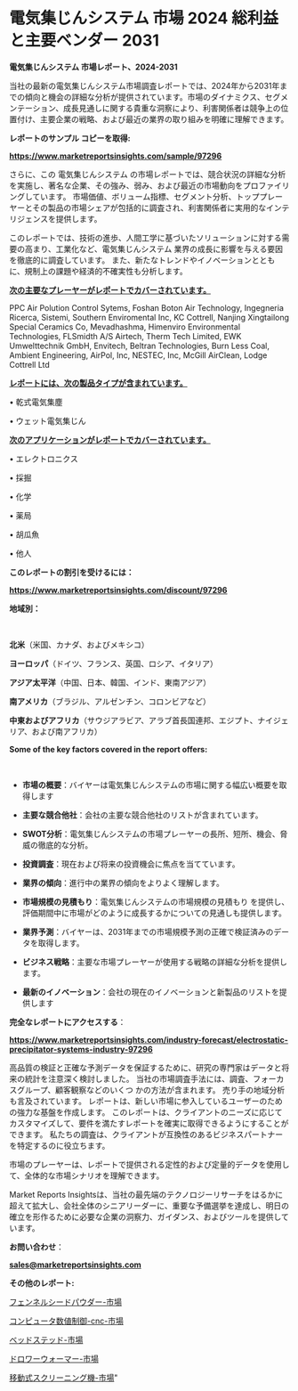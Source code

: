 # 電気集じんシステム 市場 2024 総利益と主要ベンダー 2031

<strong>電気集じんシステム 市場レポート、2024-2031</strong>

当社の最新の電気集じんシステム市場調査レポートでは、2024年から2031年までの傾向と機会の詳細な分析が提供されています。市場のダイナミクス、セグメンテーション、成長見通しに関する貴重な洞察により、利害関係者は競争上の位置付け、主要企業の戦略、および最近の業界の取り組みを明確に理解できます。



<strong>レポートのサンプル コピーを取得:</strong> <a href=https://www.marketreportsinsights.com/sample/97296>

<strong><u>https://www.marketreportsinsights.com/sample/97296</u></strong></a>

さらに、この 電気集じんシステム の市場レポートでは、競合状況の詳細な分析を実施し、著名な企業、その強み、弱み、および最近の市場動向をプロファイリングしています。 市場価値、ボリューム指標、セグメント分析、トッププレーヤーとその製品の市場シェアが包括的に調査され、利害関係者に実用的なインテリジェンスを提供します。

このレポートでは、技術の進歩、人間工学に基づいたソリューションに対する需要の高まり、工業化など、電気集じんシステム 業界の成長に影響を与える要因を徹底的に調査しています。 また、新たなトレンドやイノベーションとともに、規制上の課題や経済的不確実性も分析します。



<strong><u>次の主要なプレーヤーがレポートでカバーされています。</u></strong>

PPC Air Polution Control Sytems, Foshan Boton Air Technology, Ingegneria Ricerca, Sistemi, Southern Enviromental Inc, KC Cottrell, Nanjing Xingtailong Special Ceramics Co, Mevadhashma, Himenviro Environmental Technologies, FLSmidth A/S Airtech, Therm Tech Limited, EWK Umwelttechnik GmbH, Envitech, Beltran Technologies, Burn Less Coal, Ambient Engineering, AirPol, Inc, NESTEC, Inc, McGill AirClean, Lodge Cottrell Ltd



<strong><u><b>レポートには、次の製品タイプが含まれています。</b></u></strong>

• 乾式電気集塵

• ウェット電気集じん



<strong><u><b>次のアプリケーションがレポートでカバーされています。</b></u></strong>

• エレクトロニクス

• 採掘

• 化学

• 薬局

• 胡瓜魚

• 他人



<strong><b>このレポートの割引を受けるには：</b></strong>

<a href=https://www.marketreportsinsights.com/discount/97296>

<strong><u>https://www.marketreportsinsights.com/discount/97296</u></strong></a>



<strong>地域別：</strong>

<strong> </strong>



<strong>北米</strong>（米国、カナダ、およびメキシコ）



<strong>ヨーロッパ</strong>（ドイツ、フランス、英国、ロシア、イタリア）



<strong>アジア太平洋</strong>（中国、日本、韓国、インド、東南アジア）



<strong>南アメリカ</strong>（ブラジル、アルゼンチン、コロンビアなど）



<strong>中東およびアフリカ</strong>（サウジアラビア、アラブ首長国連邦、エジプト、ナイジェリア、および南アフリカ）



<strong>Some of the key factors covered in the report offers:</strong>

<strong> </strong>
<ul>
  <li>

<strong>市場の概要</strong>：バイヤーは電気集じんシステムの市場に関する幅広い概要を取得します</li>
  <li>

<strong>主要な競合他社</strong>：会社の主要な競合他社のリストが含まれています。</li>
  <li>

<strong>SWOT分析</strong>：電気集じんシステムの市場プレーヤーの長所、短所、機会、脅威の徹底的な分析。</li>
  <li>

<strong>投資調査</strong>：現在および将来の投資機会に焦点を当てています。</li>
  <li>

<strong>業界の傾向</strong>：進行中の業界の傾向をよりよく理解します。</li>
  <li>

<strong>市場規模の見積もり</strong>：電気集じんシステムの市場規模の見積もり を提供し、評価期間中に市場がどのように成長するかについての見通しも提供します。</li>
  <li>

<strong>業界予測</strong>：バイヤーは、2031年までの市場規模予測の正確で検証済みのデータを取得します。</li>
  <li>

<strong>ビジネス戦略</strong>：主要な市場プレーヤーが使用する戦略の詳細な分析を提供します。</li>
  <li>

<strong>最新のイノベーション</strong>：会社の現在のイノベーションと新製品のリストを提供します</li>
</ul>


<strong>完全なレポートにアクセスする</strong>：

<a href=https://www.marketreportsinsights.com/industry-forecast/electrostatic-precipitator-systems-industry-97296>

<strong><u>https://www.marketreportsinsights.com/industry-forecast/electrostatic-precipitator-systems-industry-97296</u></strong></a>

高品質の検証と正確な予測データを保証するために、研究の専門家はデータと将来の統計を注意深く検討しました。 当社の市場調査手法には、調査、フォーカスグループ、顧客観察などのいくつ かの方法が含まれます。 売り手の地域分析も言及されています。 レポートは、新しい市場に参入しているユーザーのための強力な基盤を作成します。 このレポートは、クライアントのニーズに応じてカスタマイズして、要件を満たすレポートを確実に取得できるようにすることができます。 私たちの調査は、クライアントが互換性のあるビジネスパートナーを特定するのに役立ちます。

市場のプレーヤーは、レポートで提供される定性的および定量的データを使用して、全体的な市場シナリオを理解できます。

Market Reports Insightsは、当社の最先端のテクノロジーリサーチをはるかに超えて拡大し、会社全体のシニアリーダーに、重要な予備選挙を達成し、明日の確立を形作るために必要な企業の洞察力、ガイダンス、およびツールを提供しています。



<strong><b>お問い合わせ</b></strong>：

<a href=mailto:sales@marketreportsinsights.com>

<strong><u>sales@marketreportsinsights.com</u></strong></a>



<strong>その他のレポート:</strong>

<a href=https://www.linkedin.com/pulse/フェンネルシードパウダー-市場-2023-新興市場-将来の動向と市場需要-loksf/>フェンネルシードパウダー-市場</a>

<a href=https://www.linkedin.com/pulse/コンピュータ数値制御-cnc-市場-2023-総利益と主要ベンダー-2030-owrjf/>コンピュータ数値制御-cnc-市場</a>

<a href=https://www.linkedin.com/pulse/ベッドステッド-市場-2023-年のダイナミクスとビジネストレンド-2030-5tjzf/>ベッドステッド-市場</a>

<a href=https://www.linkedin.com/pulse/ドロワーウォーマー-市場-2023-新興市場-将来の動向と市場需要-2030-avmif/>ドロワーウォーマー-市場</a>

<a href=https://www.linkedin.com/pulse/移動式スクリーニング機-市場-2023-年のダイナミクスとビジネストレンド-omccf/>移動式スクリーニング機-市場</a>"
